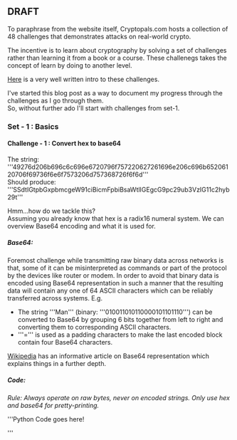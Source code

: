 ## DRAFT

To paraphrase from the website itself, Cryptopals.com hosts a collection of 48 challenges that demonstrates attacks on real-world crypto.

The incentive is to learn about cryptography by solving a set of challenges rather than learning it from a book or a course. These challenegs takes the concept of learn by doing to another level.

[Here](https://blog.pinboard.in/2013/04/the_matasano_crypto_challenges/) is a very well written intro to these challenges.

I've started this blog post as a way to document my progress through the challenges as I go through them.  
So, without further ado I'll start with challenges from set-1.

### Set - 1 : Basics  
#### Challenge - 1 : Convert hex to base64  
The string:  
'''49276d206b696c6c696e6720796f757220627261696e206c696b65206120706f69736f6e6f7573206d757368726f6f6d'''  
Should produce:  
'''SSdtIGtpbGxpbmcgeW91ciBicmFpbiBsaWtlIGEgcG9pc29ub3VzIG11c2hyb29t'''

Hmm...how do we tackle this?  
Assuming you already know that hex is a radix16 numeral system. We can overview Base64 encoding and what it is used for.

##### Base64:
Foremost challenge while transmitting raw binary data across networks is that, some of it can be misinterpreted as commands or part of the protocol by the devices like router or modem. In order to avoid that binary data is encoded using Base64 representation in such a manner that the resulting data will contain any one of 64 ASCII characters which can be reliably transferred across systems.
E.g. 
- The string '''Man''' (binary: '''010011010110000101101110''') can be converted to Base64 by grouping 6 bits together from left to right and converting them to corresponding ASCII characters.
- '''=''' is used as a padding characters to make the last encoded block contain four Base64 characters.

[Wikipedia](https://en.wikipedia.org/wiki/Base64) has an informative article on Base64 representation which explains things in a further depth.  

##### Code:  
*Rule: Always operate on raw bytes, never on encoded strings. Only use hex and base64 for pretty-printing.*  

'''Python
Code goes here!

'''


